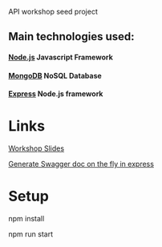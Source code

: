 API workshop seed project  

## Main technologies used: 

#### [Node.js](https://nodejs.org/)  Javascript Framework 
#### [MongoDB](https://www.mongodb.org/) NoSQL Database 
#### [Express](http://expressjs.com/) Node.js framework

# Links
[Workshop Slides](http://bit.ly/2G6ymLt)

[Generate Swagger doc on the fly in express](https://bit.ly/2JvTm0N)

# Setup
npm install

npm run start
